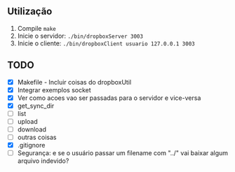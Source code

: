 ## Utilização
1. Compile ```make```
2. Inicie o servidor: ```./bin/dropboxServer 3003```
3. Inicie o cliente: ```./bin/dropboxClient usuario 127.0.0.1 3003```

## TODO
- [x] Makefile - Incluir coisas do dropboxUtil
- [x] Integrar exemplos socket
- [x] Ver como acoes vao ser passadas para o servidor e vice-versa
- [x] get_sync_dir
- [ ] list
- [ ] upload
- [ ] download
- [ ] outras coisas
- [x] .gitignore
- [ ] Segurança: e se o usuário passar um filename com "../" vai baixar algum arquivo indevido?

